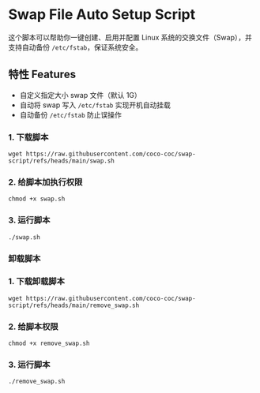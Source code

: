 # Swap File Auto Setup Script

这个脚本可以帮助你一键创建、启用并配置 Linux 系统的交换文件（Swap），并支持自动备份 `/etc/fstab`，保证系统安全。

## 特性 Features

- 自定义指定大小 swap 文件（默认 1G）
- 自动将 swap 写入 `/etc/fstab` 实现开机自动挂载
- 自动备份 `/etc/fstab` 防止误操作

### 1. 下载脚本

```
wget https://raw.githubusercontent.com/coco-coc/swap-script/refs/heads/main/swap.sh
```
### 2. 给脚本加执行权限
```
chmod +x swap.sh
```
### 3. 运行脚本
```
./swap.sh
```

###  卸载脚本

### 1. 下载卸载脚本
```
wget https://raw.githubusercontent.com/coco-coc/swap-script/refs/heads/main/remove_swap.sh
```
### 2. 给脚本权限
```
chmod +x remove_swap.sh
```
### 3. 运行脚本
```
./remove_swap.sh
```

